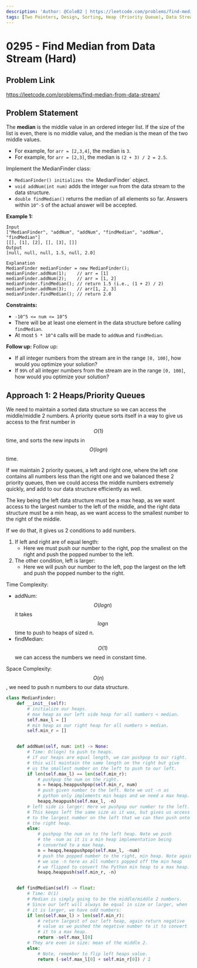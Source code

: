 ```yaml
---
description: 'Author: @ColeB2 | https://leetcode.com/problems/find-median-from-data-stream/'
tags: [Two Pointers, Design, Sorting, Heap (Priority Queue), Data Stream]
---
```


# 0295 - Find Median from Data Stream (Hard)

## Problem Link

https://leetcode.com/problems/find-median-from-data-stream/

## Problem Statement

The **median** is the middle value in an ordered integer list. If the size of the list is even, there is no middle value, and the median is the mean of the two middle values.

- For example, for `arr = [2,3,4]`, the median is `3`.
- For example, for `arr = [2,3]`, the median is `(2 + 3) / 2 = 2.5`.

Implement the MedianFinder class:

- `MedianFinder() initializes the `MedianFinder` object.
- `void addNum(int num)` adds the integer `num` from the data stream to the data structure.
- `double findMedian()` returns the median of all elements so far. Answers within `10^-5` of the actual answer will be accepted.

**Example 1:**

```
Input
["MedianFinder", "addNum", "addNum", "findMedian", "addNum", "findMedian"]
[[], [1], [2], [], [3], []]
Output
[null, null, null, 1.5, null, 2.0]

Explanation
MedianFinder medianFinder = new MedianFinder();
medianFinder.addNum(1);    // arr = [1]
medianFinder.addNum(2);    // arr = [1, 2]
medianFinder.findMedian(); // return 1.5 (i.e., (1 + 2) / 2)
medianFinder.addNum(3);    // arr[1, 2, 3]
medianFinder.findMedian(); // return 2.0
```

**Constraints:**

- `-10^5 <= num <= 10^5`
- There will be at least one element in the data structure before calling `findMedian`.
- At most `5 * 10^4` calls will be made to `addNum` and `findMedian`.

**Follow up:** Follow up:

- If all integer numbers from the stream are in the range `[0, 100]`, how would you optimize your solution?
- If `99%` of all integer numbers from the stream are in the range `[0, 100]`, how would you optimize your solution?

## Approach 1: 2 Heaps/Priority Queues

We need to maintain a sorted data structure so we can access the middle/middle 2 numbers. A priority queue sorts itself in a way to give us access to the first number in $$O(1)$$ time, and sorts the new inputs in $$O(logn)$$ time.

If we maintain 2 priority queues, a left and right one, where the left one contains all numbers less than the right one and we balanced these 2 priority queues, then we could access the middle numbers extremely quickly, and add to our data structure efficiently as well.

The key being the left data structure must be a max heap, as we want access to the largest number to the left of the middle, and the right data structure must be a min heap, as we want access to the smallest number to the right of the middle.

If we do that, it gives us 2 conditions to add numbers.

1. If left and right are of equal length:
   - Here we must push our number to the right, pop the smallest on the right and push the popped number to the left.
2. The other condition, left is larger:
   - Here we will push our number to the left, pop the largest on the left and push the popped number to the right.

Time Complexity:

- addNum: $$O(logn)$$ it takes $$logn$$ time to push to heaps of sized n.
- findMedian: $$O(1)$$ we can access the numbers we need in constant time.

Space Complexity: $$O(n)$$, we need to push n numbers to our data structure.

<Tabs>
<TabItem value="python" label="Python">
<SolutionAuthor name="@ColeB2"/>

```py
class MedianFinder:
    def __init__(self):
        # initialize our heaps.
        # max heap as our left side heap for all numbers < median.
        self.max_l = []
        # min heap as our right heap for all numbers > median.
        self.min_r = []


    def addNum(self, num: int) -> None:
        # Time: O(logn) to push to heaps.
        # if our heaps are equal length, we can pushpop to our right.
        # this will maintain the same length on the right but give
        # us the smallest number on the left to push to our left.
        if len(self.max_l) == len(self.min_r):
            # pushpop the num on the right.
            n = heapq.heappushpop(self.min_r, num)
            # push given number to the left. Note we ust -n as
            # python only implements min heaps and we need a max heap.
            heapq.heappush(self.max_l, -n)
        # left side is larger: Here we pushpop our number to the left.
        # This keeps left the same size as it was, but gives us access
        # to the largest number on the left that we can then push onto
        # the right heap.
        else:
            # pushpop the num on to the left heap. Note we push
            # the -num as it is a min heap implementation being
            # converted to a max heap.
            n = heapq.heappushpop(self.max_l, -num)
            # push the popped number to the right, min heap. Note again
            # we use -n here as all numbers popped off the min heap
            # we flipped to convert the Python min heap to a max heap.
            heapq.heappush(self.min_r, -n)


    def findMedian(self) -> float:
        # Time: O(1)
        # Median is simply going to be the middle/middle 2 numbers.
        # Since our left will always be equal in size or larger, when
        # it is larger, we have odd numbers:
        if len(self.max_l) > len(self.min_r):
            # return largest of our left heap, again return negative
            # value as we pushed the negative number to it to convert
            # it to a max heap.
            return -self.max_l[0]
        # They are even in size: mean of the middle 2.
        else:
            # Note, remember to flip left heaps value.
            return (-self.max_l[0] + self.min_r[0]) / 2
```

</TabItem>
</Tabs>
